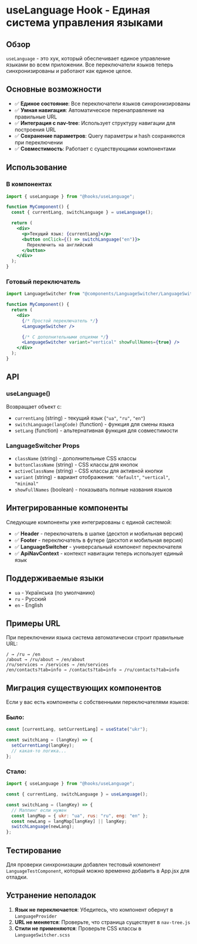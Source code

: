 # useLanguage Hook - Единая система управления языками

## Обзор

`useLanguage` - это хук, который обеспечивает единое управление языками во всем приложении. Все переключатели языков теперь синхронизированы и работают как единое целое.

## Основные возможности

- ✅ **Единое состояние**: Все переключатели языков синхронизированы
- ✅ **Умная навигация**: Автоматическое перенаправление на правильные URL
- ✅ **Интеграция с nav-tree**: Использует структуру навигации для построения URL
- ✅ **Сохранение параметров**: Query параметры и hash сохраняются при переключении
- ✅ **Совместимость**: Работает с существующими компонентами

## Использование

### В компонентах

```jsx
import { useLanguage } from "@hooks/useLanguage";

function MyComponent() {
  const { currentLang, switchLanguage } = useLanguage();

  return (
    <div>
      <p>Текущий язык: {currentLang}</p>
      <button onClick={() => switchLanguage("en")}>
        Переключить на английский
      </button>
    </div>
  );
}
```

### Готовый переключатель

```jsx
import LanguageSwitcher from "@components/LanguageSwitcher/LanguageSwitcher";

function MyComponent() {
  return (
    <div>
      {/* Простой переключатель */}
      <LanguageSwitcher />

      {/* С дополнительными опциями */}
      <LanguageSwitcher variant="vertical" showFullNames={true} />
    </div>
  );
}
```

## API

### useLanguage()

Возвращает объект с:

- `currentLang` (string) - текущий язык (`"ua"`, `"ru"`, `"en"`)
- `switchLanguage(langCode)` (function) - функция для смены языка
- `setLang` (function) - альтернативная функция для совместимости

### LanguageSwitcher Props

- `className` (string) - дополнительные CSS классы
- `buttonClassName` (string) - CSS классы для кнопок
- `activeClassName` (string) - CSS классы для активной кнопки
- `variant` (string) - вариант отображения: `"default"`, `"vertical"`, `"minimal"`
- `showFullNames` (boolean) - показывать полные названия языков

## Интегрированные компоненты

Следующие компоненты уже интегрированы с единой системой:

- ✅ **Header** - переключатель в шапке (десктоп и мобильная версия)
- ✅ **Footer** - переключатель в футере (десктоп и мобильная версия)
- ✅ **LanguageSwitcher** - универсальный компонент переключателя
- ✅ **ApiNavContext** - контекст навигации теперь использует единый язык

## Поддерживаемые языки

- `ua` - Українська (по умолчанию)
- `ru` - Русский
- `en` - English

## Примеры URL

При переключении языка система автоматически строит правильные URL:

```
/ → /ru → /en
/about → /ru/about → /en/about
/ru/services → /services → /en/services
/en/contacts?tab=info → /contacts?tab=info → /ru/contacts?tab=info
```

## Миграция существующих компонентов

Если у вас есть компоненты с собственными переключателями языков:

### Было:

```jsx
const [currentLang, setCurrentLang] = useState("ukr");

const switchLang = (langKey) => {
  setCurrentLang(langKey);
  // какая-то логика...
};
```

### Стало:

```jsx
import { useLanguage } from "@hooks/useLanguage";

const { currentLang, switchLanguage } = useLanguage();

const switchLang = (langKey) => {
  // Маппинг если нужен
  const langMap = { ukr: "ua", rus: "ru", eng: "en" };
  const newLang = langMap[langKey] || langKey;
  switchLanguage(newLang);
};
```

## Тестирование

Для проверки синхронизации добавлен тестовый компонент `LanguageTestComponent`, который можно временно добавить в App.jsx для отладки.

## Устранение неполадок

1. **Язык не переключается**: Убедитесь, что компонент обернут в `LanguageProvider`
2. **URL не меняется**: Проверьте, что страница существует в `nav-tree.js`
3. **Стили не применяются**: Проверьте CSS классы в `LanguageSwitcher.scss`
